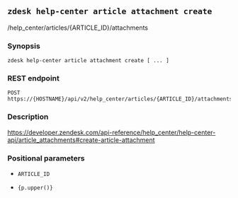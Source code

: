 ## `zdesk help-center article attachment create`

/help_center/articles/{ARTICLE_ID}/attachments

### Synopsis

    zdesk help-center article attachment create [ ... ]

### REST endpoint

    POST https://{HOSTNAME}/api/v2/help_center/articles/{ARTICLE_ID}/attachments

### Description

https://developer.zendesk.com/api-reference/help_center/help-center-api/article_attachments#create-article-attachment

### Positional parameters

* `ARTICLE_ID`

* `{p.upper()}`

